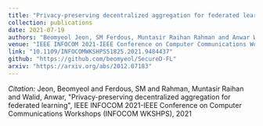 ```yaml
---
title: "Privacy-preserving decentralized aggregation for federated learning"
collection: publications
date: 2021-07-19
authors: "Beomyeol Jeon, SM Ferdous, Muntasir Raihan Rahman and Anwar Walid"
venue: "IEEE INFOCOM 2021-IEEE Conference on Computer Communications Workshops (INFOCOM WKSHPS)"
link: "10.1109/INFOCOMWKSHPS51825.2021.9484437"
github: "https://github.com/beomyeol/SecureD-FL"
arxiv: "https://arxiv.org/abs/2012.07183"
---
```

*Citation:* Jeon, Beomyeol and Ferdous, SM and Rahman, Muntasir Raihan and Walid, Anwar, "Privacy-preserving decentralized aggregation for federated learning", IEEE INFOCOM 2021-IEEE Conference on Computer Communications Workshops (INFOCOM WKSHPS), 2021

